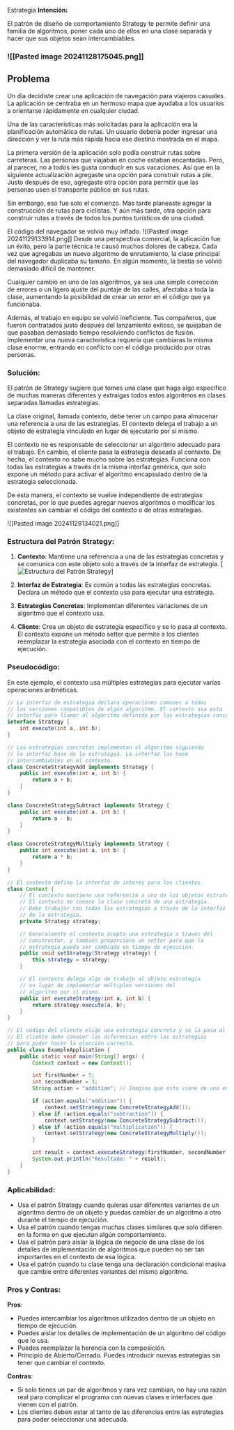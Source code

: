  Estrategia
**Intención:**

El patrón de diseño de comportamiento Strategy te permite definir una familia de algoritmos, poner cada uno de ellos en una clase separada y hacer que sus objetos sean intercambiables.

### ![[Pasted image 20241128175045.png]]
## Problema

Un día decidiste crear una aplicación de navegación para viajeros casuales. La aplicación se centraba en un hermoso mapa que ayudaba a los usuarios a orientarse rápidamente en cualquier ciudad.

Una de las características más solicitadas para la aplicación era la planificación automática de rutas. Un usuario debería poder ingresar una dirección y ver la ruta más rápida hacia ese destino mostrada en el mapa.

La primera versión de la aplicación solo podía construir rutas sobre carreteras. Las personas que viajaban en coche estaban encantadas. Pero, al parecer, no a todos les gusta conducir en sus vacaciones. Así que en la siguiente actualización agregaste una opción para construir rutas a pie. Justo después de eso, agregaste otra opción para permitir que las personas usen el transporte público en sus rutas.

Sin embargo, eso fue solo el comienzo. Más tarde planeaste agregar la construcción de rutas para ciclistas. Y aún más tarde, otra opción para construir rutas a través de todos los puntos turísticos de una ciudad.

El código del navegador se volvió muy inflado.
![[Pasted image 20241129133914.png]]
Desde una perspectiva comercial, la aplicación fue un éxito, pero la parte técnica te causó muchos dolores de cabeza. Cada vez que agregabas un nuevo algoritmo de enrutamiento, la clase principal del navegador duplicaba su tamaño. En algún momento, la bestia se volvió demasiado difícil de mantener.

Cualquier cambio en uno de los algoritmos, ya sea una simple corrección de errores o un ligero ajuste del puntaje de las calles, afectaba a toda la clase, aumentando la posibilidad de crear un error en el código que ya funcionaba.

Además, el trabajo en equipo se volvió ineficiente. Tus compañeros, que fueron contratados justo después del lanzamiento exitoso, se quejaban de que pasaban demasiado tiempo resolviendo conflictos de fusión. Implementar una nueva característica requería que cambiaras la misma clase enorme, entrando en conflicto con el código producido por otras personas.

### Solución:

El patrón de Strategy sugiere que tomes una clase que haga algo específico de muchas maneras diferentes y extraigas todos estos algoritmos en clases separadas llamadas estrategias.

La clase original, llamada contexto, debe tener un campo para almacenar una referencia a una de las estrategias. El contexto delega el trabajo a un objeto de estrategia vinculado en lugar de ejecutarlo por sí mismo.

El contexto no es responsable de seleccionar un algoritmo adecuado para el trabajo. En cambio, el cliente pasa la estrategia deseada al contexto. De hecho, el contexto no sabe mucho sobre las estrategias. Funciona con todas las estrategias a través de la misma interfaz genérica, que solo expone un método para activar el algoritmo encapsulado dentro de la estrategia seleccionada.

De esta manera, el contexto se vuelve independiente de estrategias concretas, por lo que puedes agregar nuevos algoritmos o modificar los existentes sin cambiar el código del contexto o de otras estrategias.

![[Pasted image 20241129134021.png]]
### Estructura del Patrón Strategy:

1. **Contexto**: Mantiene una referencia a una de las estrategias concretas y se comunica con este objeto solo a través de la interfaz de estrategia. [![Estructura del Patrón Strategy](https://refactoring.guru/images/patterns/diagrams/strategy/structure-2x.png)]

2. **Interfaz de Estrategia**: Es común a todas las estrategias concretas. Declara un método que el contexto usa para ejecutar una estrategia.

3. **Estrategias Concretas**: Implementan diferentes variaciones de un algoritmo que el contexto usa.

4. **Cliente**: Crea un objeto de estrategia específico y se lo pasa al contexto. El contexto expone un método setter que permite a los clientes reemplazar la estrategia asociada con el contexto en tiempo de ejecución.

### Pseudocódigo:

En este ejemplo, el contexto usa múltiples estrategias para ejecutar varias operaciones aritméticas.

```java
// La interfaz de estrategia declara operaciones comunes a todas
// las versiones compatibles de algún algoritmo. El contexto usa esta
// interfaz para llamar al algoritmo definido por las estrategias concretas.
interface Strategy {
    int execute(int a, int b);
}

// Las estrategias concretas implementan el algoritmo siguiendo
// la interfaz base de la estrategia. La interfaz las hace
// intercambiables en el contexto.
class ConcreteStrategyAdd implements Strategy {
    public int execute(int a, int b) {
        return a + b;
    }
}

class ConcreteStrategySubtract implements Strategy {
    public int execute(int a, int b) {
        return a - b;
    }
}

class ConcreteStrategyMultiply implements Strategy {
    public int execute(int a, int b) {
        return a * b;
    }
}

// El contexto define la interfaz de interés para los clientes.
class Context {
    // El contexto mantiene una referencia a uno de los objetos estrategia.
    // El contexto no conoce la clase concreta de una estrategia.
    // Debe trabajar con todas las estrategias a través de la interfaz
    // de la estrategia.
    private Strategy strategy;

    // Generalmente el contexto acepta una estrategia a través del
    // constructor, y también proporciona un setter para que la
    // estrategia pueda ser cambiada en tiempo de ejecución.
    public void setStrategy(Strategy strategy) {
        this.strategy = strategy;
    }

    // El contexto delega algo de trabajo al objeto estrategia
    // en lugar de implementar múltiples versiones del
    // algoritmo por sí mismo.
    public int executeStrategy(int a, int b) {
        return strategy.execute(a, b);
    }
}

// El código del cliente elige una estrategia concreta y se la pasa al contexto.
// El cliente debe conocer las diferencias entre las estrategias
// para poder hacer la elección correcta.
public class ExampleApplication {
    public static void main(String[] args) {
        Context context = new Context();

        int firstNumber = 5;
        int secondNumber = 3;
        String action = "addition"; // Imagina que esto viene de una entrada del usuario

        if (action.equals("addition")) {
            context.setStrategy(new ConcreteStrategyAdd());
        } else if (action.equals("subtraction")) {
            context.setStrategy(new ConcreteStrategySubtract());
        } else if (action.equals("multiplication")) {
            context.setStrategy(new ConcreteStrategyMultiply());
        }

        int result = context.executeStrategy(firstNumber, secondNumber);
        System.out.println("Resultado: " + result);
    }
}
```

### Aplicabilidad:

- Usa el patrón Strategy cuando quieras usar diferentes variantes de un algoritmo dentro de un objeto y puedas cambiar de un algoritmo a otro durante el tiempo de ejecución.
- Usa el patrón cuando tengas muchas clases similares que solo difieren en la forma en que ejecutan algún comportamiento.
- Usa el patrón para aislar la lógica de negocio de una clase de los detalles de implementación de algoritmos que pueden no ser tan importantes en el contexto de esa lógica.
- Usa el patrón cuando tu clase tenga una declaración condicional masiva que cambie entre diferentes variantes del mismo algoritmo.

### Pros y Contras:

**Pros**:
- Puedes intercambiar los algoritmos utilizados dentro de un objeto en tiempo de ejecución.
- Puedes aislar los detalles de implementación de un algoritmo del código que lo usa.
- Puedes reemplazar la herencia con la composición.
- Principio de Abierto/Cerrado. Puedes introducir nuevas estrategias sin tener que cambiar el contexto.

**Contras**:
- Si solo tienes un par de algoritmos y rara vez cambian, no hay una razón real para complicar el programa con nuevas clases e interfaces que vienen con el patrón.
- Los clientes deben estar al tanto de las diferencias entre las estrategias para poder seleccionar una adecuada.
